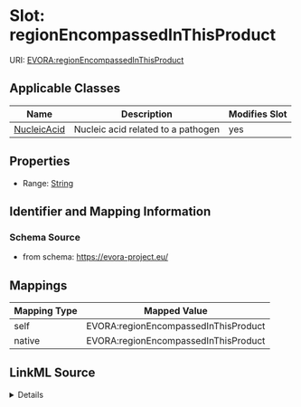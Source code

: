 

# Slot: regionEncompassedInThisProduct



URI: [EVORA:regionEncompassedInThisProduct](https://evora-project.eu/regionEncompassedInThisProduct)



<!-- no inheritance hierarchy -->





## Applicable Classes

| Name | Description | Modifies Slot |
| --- | --- | --- |
| [NucleicAcid](NucleicAcid.md) | Nucleic acid related to a pathogen |  yes  |







## Properties

* Range: [String](String.md)





## Identifier and Mapping Information







### Schema Source


* from schema: https://evora-project.eu/




## Mappings

| Mapping Type | Mapped Value |
| ---  | ---  |
| self | EVORA:regionEncompassedInThisProduct |
| native | EVORA:regionEncompassedInThisProduct |




## LinkML Source

<details>
```yaml
name: regionEncompassedInThisProduct
from_schema: https://evora-project.eu/
rank: 1000
alias: regionEncompassedInThisProduct
domain_of:
- Nucleic Acid
range: string

```
</details>